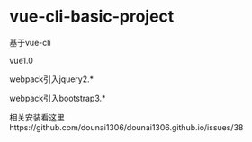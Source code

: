 # vue-cli-basic-project

基于vue-cli

vue1.0

webpack引入jquery2.*

webpack引入bootstrap3.*

相关安装看这里https://github.com/dounai1306/dounai1306.github.io/issues/38
